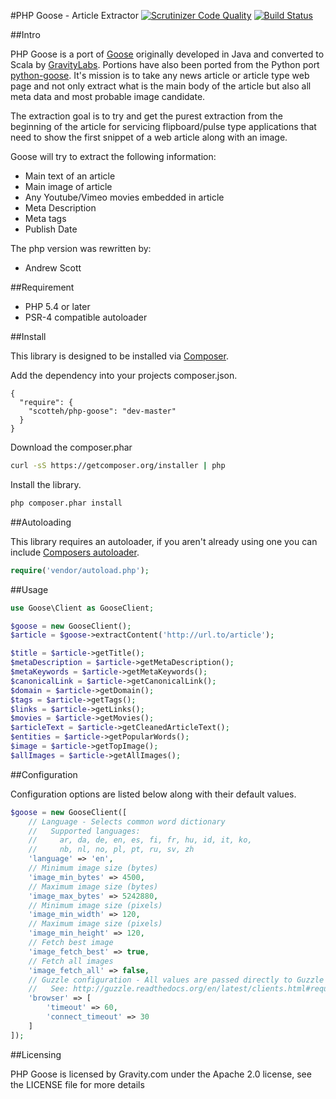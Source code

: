 #PHP Goose - Article Extractor
[![Scrutinizer Code Quality](https://scrutinizer-ci.com/g/scotteh/php-goose/badges/quality-score.png?b=master)](https://scrutinizer-ci.com/g/scotteh/php-goose/?branch=master) [![Build Status](https://travis-ci.org/scotteh/php-goose.svg?branch=master)](https://travis-ci.org/scotteh/php-goose)

##Intro

PHP Goose is a port of [Goose](https://github.com/GravityLabs/goose/) originally developed in Java and converted to Scala by [GravityLabs](https://github.com/GravityLabs/). Portions have also been ported from the Python port [python-goose](https://github.com/grangier/python-goose). It's mission is to take any news article or article type web page and not only extract what is the main body of the article but also all meta data and most probable image candidate.

The extraction goal is to try and get the purest extraction from the beginning of the article for servicing flipboard/pulse type applications that need to show the first snippet of a web article along with an image.

Goose will try to extract the following information:

 - Main text of an article
 - Main image of article
 - Any Youtube/Vimeo movies embedded in article
 - Meta Description
 - Meta tags
 - Publish Date

The php version was rewritten by:

 - Andrew Scott

##Requirement

 - PHP 5.4 or later
 - PSR-4 compatible autoloader

##Install

This library is designed to be installed via [Composer](https://getcomposer.org/doc/).

Add the dependency into your projects composer.json.
```
{
  "require": {
    "scotteh/php-goose": "dev-master"
  }
}
```

Download the composer.phar
``` bash
curl -sS https://getcomposer.org/installer | php
```

Install the library.
``` bash
php composer.phar install
```

##Autoloading

This library requires an autoloader, if you aren't already using one you can include [Composers autoloader](https://getcomposer.org/doc/01-basic-usage.md#autoloading).

``` php
require('vendor/autoload.php');
```

##Usage

``` php
use Goose\Client as GooseClient;

$goose = new GooseClient();
$article = $goose->extractContent('http://url.to/article');

$title = $article->getTitle();
$metaDescription = $article->getMetaDescription();
$metaKeywords = $article->getMetaKeywords();
$canonicalLink = $article->getCanonicalLink();
$domain = $article->getDomain();
$tags = $article->getTags();
$links = $article->getLinks();
$movies = $article->getMovies();
$articleText = $article->getCleanedArticleText();
$entities = $article->getPopularWords();
$image = $article->getTopImage();
$allImages = $article->getAllImages();
```

##Configuration

Configuration options are listed below along with their default values.

``` php
$goose = new GooseClient([
    // Language - Selects common word dictionary
    //   Supported languages:
    //     ar, da, de, en, es, fi, fr, hu, id, it, ko,
    //     nb, nl, no, pl, pt, ru, sv, zh
    'language' => 'en',
    // Minimum image size (bytes)
    'image_min_bytes' => 4500,
    // Maximum image size (bytes)
    'image_max_bytes' => 5242880,
    // Minimum image size (pixels)
    'image_min_width' => 120,
    // Maximum image size (pixels)
    'image_min_height' => 120,
    // Fetch best image
    'image_fetch_best' => true,
    // Fetch all images
    'image_fetch_all' => false,
    // Guzzle configuration - All values are passed directly to Guzzle
    //   See: http://guzzle.readthedocs.org/en/latest/clients.html#request-options
    'browser' => [
        'timeout' => 60,
        'connect_timeout' => 30
    ]
]);
```

##Licensing

PHP Goose is licensed by Gravity.com under the Apache 2.0 license, see the LICENSE file for more details